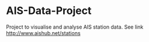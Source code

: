 # AIS-Data-Project
Project to visualise and analyse AIS station data. See link http://www.aishub.net/stations
